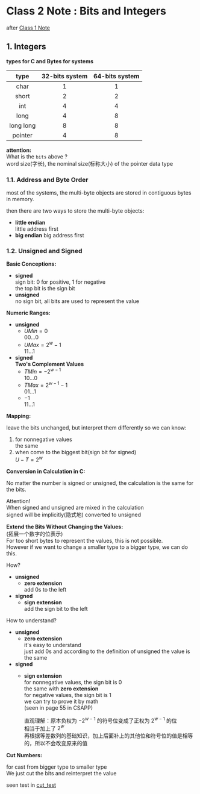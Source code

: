 # Class 2 Note : Bits and Integers

after [Class 1 Note](./1_Introduction.md)  

## 1. Integers

**types for C and Bytes for systems**  

|type|32-bits system|64-bits system|
|:---:|:---:|:---:|
|char|1|1|
|short|2|2|
|int|4|4|
|long|4|8|
|long long|8|8|
|pointer|4|8|

**attention:**  
What is the `bits` above ?  
word size(字长), the nominal size(标称大小) of the pointer data type  

### 1.1. Address and Byte Order

most of the systems, the multi-byte objects are stored in contiguous bytes in memory.  

then there are two ways to store the multi-byte objects:

- **little endian**  
    little address first
- **big endian**
    big address first  

### 1.2. Unsigned and Signed

**Basic Conceptions:**  

- **signed**  
    sign bit: 0 for positive, 1 for negative  
    the top bit is the sign bit  
- **unsigned**  
    no sign bit, all bits are used to represent the value  

**Numeric Ranges:**  

- **unsigned**  
    - $UMin = 0$  
        00...0
    - $UMax = 2^{w} - 1$  
        11...1
- **signed**  
    **Two's Complement Values**  
    - $TMin = -2^{w-1}$  
        10...0
    - $TMax = 2^{w-1} - 1$  
        01...1  
    - $-1$  
        11...1

**Mapping:**  

leave the bits unchanged, but interpret them differently
so we can know:

1. for nonnegative values  
    the same  
2. when come to the biggest bit(sign bit for signed)  
    $U - T = 2^w$  

**Conversion in Calculation in C:**  

No matter the number is signed or unsigned, the calculation is the same for the bits.

Attention!  
When signed and unsigned are mixed in the calculation  
signed will be implicitly(隐式地) converted to unsigned  

**Extend the Bits Without Changing the Values:**  
(拓展一个数字的位表示)  
For too short bytes to represent the values, this is not possible.  
However if we want to change a smaller type to a bigger type, we can do this.

How?  

- **unsigned**  
    - **zero extension**  
        add 0s to the left  
- **signed**  
    - **sign extension**  
        add the sign bit to the left

How to understand?

- **unsigned**  
    - **zero extension**  
        it's easy to understand  
        just add 0s and according to the definition of unsigned the value is the same  
- **signed**
    - **sign extension**  
        for nonnegative values, the sign bit is 0  
        the same with **zero extension**  
        for negative values, the sign bit is 1  
        we can try to prove it by math  
        (seen in page 55 in CSAPP)  

        直观理解：原本负权为 $-2^{w-1}$ 的符号位变成了正权为 $2^{w-1}$ 的位  
        相当于加上了 $2^w$  
        再根据等差数列的基础知识，加上后面补上的其他位和符号位的值是相等的，所以不会改变原来的值  

**Cut Numbers:**  

for cast from bigger type to smaller type  
We just cut the bits and reinterpret the value  

seen test in [cut_test](../4_TestCode/2_week2/cut_test.c)  
